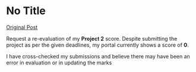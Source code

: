 # No Title

[Original Post](https://discourse.onlinedegree.iitm.ac.in/t/169029/525)

<p>Request a re-evaluation of my <strong>Project 2</strong> score. Despite submitting the project as per the given deadlines, my portal currently shows a score of <strong>0</strong>.</p>
<p>I have cross-checked my submissions and believe there may have been an error in evaluation or in updating the marks</p>